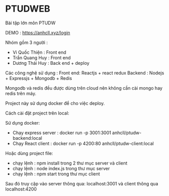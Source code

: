# PTUDWEB
Bài tập lớn môn PTUDW 

DEMO : https://anhcll.xyz/login

Nhóm gồm 3 người :
 - Vi Quốc Thiện : Front end
 - Trần Quang Huy : Front end
 - Dương Thái Huy : Back end + deploy

Các công nghệ sử dụng : 
Front end: Reactjs + react redux
Backend : Nodejs + Expressjs + Mongodb + Redis

Mongodb và redis đều được dùng trên cloud nên không cần cài mongo hay redis trên máy.

Project này sử dụng docker để cho việc deploy.

Cách cài đặt project trên local: 

Sử dụng docker: 
  - Chạy express server : docker run -p 3001:3001 anhcll/ptudw-backend:local
  - Chạy React client : docker run -p 4200:80 anhcll/ptudw-client:local

Hoặc dùng project file: 
  - chạy lệnh : npm install trong 2 thư mục server và client
  - chạy lệnh : node index.js trong thư mục server
  - chạy lệnh : npm start trong thư mục client

Sau đó truy cập vào server thông qua: localhost:3001 và client thông qua localhost:4200